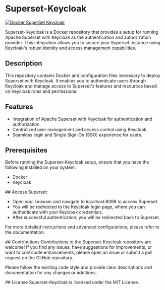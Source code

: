 # Superset-Keycloak
[![Docker SuperSet Keycloak](https://github.com/HiWay-Media/Superset-Keycloak/actions/workflows/docker-publish.yml/badge.svg)](https://github.com/HiWay-Media/Superset-Keycloak/actions/workflows/docker-publish.yml)

Superset-Keycloak is a Docker repository that provides a setup for running Apache Superset with Keycloak as the authentication and authorization provider. This integration allows you to secure your Superset instance using Keycloak's robust identity and access management capabilities.

## Description

This repository contains Docker and configuration files necessary to deploy Superset with Keycloak. It enables you to authenticate users through Keycloak and manage access to Superset's features and resources based on Keycloak roles and permissions.

## Features

- Integration of Apache Superset with Keycloak for authentication and authorization.
- Centralized user management and access control using Keycloak.
- Seamless login and Single Sign-On (SSO) experience for users.


## Prerequisites

Before running the Superset-Keycloak setup, ensure that you have the following installed on your system:

- Docker
- Keycloak

## Access Superset:

- Open your browser and navigate to localhost:8088 to access Superset.
- You will be redirected to the Keycloak login page, where you can authenticate with your Keycloak credentials.
- After successful authentication, you will be redirected back to Superset.

For more detailed instructions and advanced configurations, please refer to the documentation.

## Contributions
Contributions to the Superset-Keycloak repository are welcome! If you find any issues, have suggestions for improvements, or want to contribute enhancements, please open an issue or submit a pull request on the GitHub repository.

Please follow the existing code style and provide clear descriptions and documentation for any changes or additions.

## License
Superset-Keycloak is licensed under the MIT License.